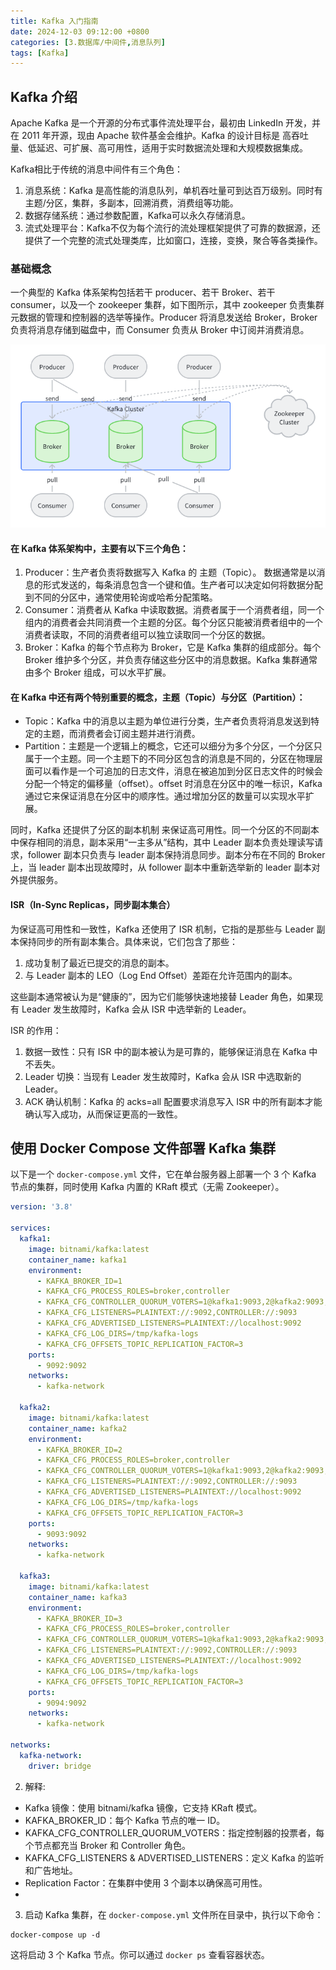 ```yaml
---
title: Kafka 入门指南
date: 2024-12-03 09:12:00 +0800
categories: [3.数据库/中间件,消息队列]
tags: [Kafka]
---
```


## Kafka 介绍

Apache Kafka 是一个开源的分布式事件流处理平台，最初由 LinkedIn 开发，并在 2011 年开源，现由 Apache 软件基金会维护。Kafka 的设计目标是 高吞吐量、低延迟、可扩展、高可用性，适用于实时数据流处理和大规模数据集成。

Kafka相比于传统的消息中间件有三个角色：

1. 消息系统：Kafka 是高性能的消息队列，单机吞吐量可到达百万级别。同时有主题/分区，集群，多副本，回溯消费，消费组等功能。
2. 数据存储系统：通过参数配置，Kafka可以永久存储消息。
3. 流式处理平台：Kafka不仅为每个流行的流处理框架提供了可靠的数据源，还提供了一个完整的流式处理类库，比如窗口，连接，变换，聚合等各类操作。

### 基础概念

一个典型的 Kafka 体系架构包括若干 producer、若干 Broker、若干 consumer，以及一个 zookeeper 集群，如下图所示，其中 zookeeper 负责集群元数据的管理和控制器的选举等操作。Producer 将消息发送给 Broker，Broker 负责将消息存储到磁盘中，而 Consumer 负责从 Broker 中订阅并消费消息。

![](/assets/img/kafka/1.png)

#### 在 Kafka 体系架构中，主要有以下三个角色：

1. Producer：生产者负责将数据写入 Kafka 的 主题（Topic）。 数据通常是以消息的形式发送的，每条消息包含一个键和值。生产者可以决定如何将数据分配到不同的分区中，通常使用轮询或哈希分配策略。
2. Consumer：消费者从 Kafka 中读取数据。消费者属于一个消费者组，同一个组内的消费者会共同消费一个主题的分区。每个分区只能被消费者组中的一个消费者读取，不同的消费者组可以独立读取同一个分区的数据。
3. Broker：Kafka 的每个节点称为 Broker，它是 Kafka 集群的组成部分。每个 Broker 维护多个分区，并负责存储这些分区中的消息数据。Kafka 集群通常由多个 Broker 组成，可以水平扩展。

#### 在 Kafka 中还有两个特别重要的概念，主题（Topic）与分区（Partition）：

- Topic：Kafka 中的消息以主题为单位进行分类，生产者负责将消息发送到特定的主题，而消费者会订阅主题并进行消费。
- Partition：主题是一个逻辑上的概念，它还可以细分为多个分区，一个分区只属于一个主题。同一个主题下的不同分区包含的消息是不同的，分区在物理层面可以看作是一个可追加的日志文件，消息在被追加到分区日志文件的时候会分配一个特定的偏移量（offset）。offset 时消息在分区中的唯一标识，Kafka 通过它来保证消息在分区中的顺序性。通过增加分区的数量可以实现水平扩展。

同时，Kafka 还提供了分区的副本机制 来保证高可用性。同一个分区的不同副本中保存相同的消息，副本采用“一主多从”结构，其中 Leader 副本负责处理读写请求，follower 副本只负责与 leader 副本保持消息同步。副本分布在不同的 Broker 上，当 leader 副本出现故障时，从 follower 副本中重新选举新的 leader 副本对外提供服务。

#### ISR（In-Sync Replicas，同步副本集合）

为保证高可用性和一致性，Kafka 还使用了 ISR 机制，它指的是那些与 Leader 副本保持同步的所有副本集合。具体来说，它们包含了那些：

1. 成功复制了最近已提交的消息的副本。
2. 与 Leader 副本的 LEO（Log End Offset）差距在允许范围内的副本。

这些副本通常被认为是“健康的”，因为它们能够快速地接替 Leader 角色，如果现有 Leader 发生故障时，Kafka 会从 ISR 中选举新的 Leader。

ISR 的作用：

1. 数据一致性：只有 ISR 中的副本被认为是可靠的，能够保证消息在 Kafka 中不丢失。
2. Leader 切换：当现有 Leader 发生故障时，Kafka 会从 ISR 中选取新的 Leader。
3. ACK 确认机制：Kafka 的 acks=all 配置要求消息写入 ISR 中的所有副本才能确认写入成功，从而保证更高的一致性。

## 使用 Docker Compose 文件部署 Kafka 集群

以下是一个 `docker-compose.yml` 文件，它在单台服务器上部署一个 3 个 Kafka 节点的集群，同时使用 Kafka 内置的 KRaft 模式（无需 Zookeeper）。

```yaml
version: '3.8'

services:
  kafka1:
    image: bitnami/kafka:latest
    container_name: kafka1
    environment:
      - KAFKA_BROKER_ID=1
      - KAFKA_CFG_PROCESS_ROLES=broker,controller
      - KAFKA_CFG_CONTROLLER_QUORUM_VOTERS=1@kafka1:9093,2@kafka2:9093,3@kafka3:9093
      - KAFKA_CFG_LISTENERS=PLAINTEXT://:9092,CONTROLLER://:9093
      - KAFKA_CFG_ADVERTISED_LISTENERS=PLAINTEXT://localhost:9092
      - KAFKA_CFG_LOG_DIRS=/tmp/kafka-logs
      - KAFKA_CFG_OFFSETS_TOPIC_REPLICATION_FACTOR=3
    ports:
      - 9092:9092
    networks:
      - kafka-network

  kafka2:
    image: bitnami/kafka:latest
    container_name: kafka2
    environment:
      - KAFKA_BROKER_ID=2
      - KAFKA_CFG_PROCESS_ROLES=broker,controller
      - KAFKA_CFG_CONTROLLER_QUORUM_VOTERS=1@kafka1:9093,2@kafka2:9093,3@kafka3:9093
      - KAFKA_CFG_LISTENERS=PLAINTEXT://:9092,CONTROLLER://:9093
      - KAFKA_CFG_ADVERTISED_LISTENERS=PLAINTEXT://localhost:9092
      - KAFKA_CFG_LOG_DIRS=/tmp/kafka-logs
      - KAFKA_CFG_OFFSETS_TOPIC_REPLICATION_FACTOR=3
    ports:
      - 9093:9092
    networks:
      - kafka-network

  kafka3:
    image: bitnami/kafka:latest
    container_name: kafka3
    environment:
      - KAFKA_BROKER_ID=3
      - KAFKA_CFG_PROCESS_ROLES=broker,controller
      - KAFKA_CFG_CONTROLLER_QUORUM_VOTERS=1@kafka1:9093,2@kafka2:9093,3@kafka3:9093
      - KAFKA_CFG_LISTENERS=PLAINTEXT://:9092,CONTROLLER://:9093
      - KAFKA_CFG_ADVERTISED_LISTENERS=PLAINTEXT://localhost:9092
      - KAFKA_CFG_LOG_DIRS=/tmp/kafka-logs
      - KAFKA_CFG_OFFSETS_TOPIC_REPLICATION_FACTOR=3
    ports:
      - 9094:9092
    networks:
      - kafka-network

networks:
  kafka-network:
    driver: bridge
```

2. 解释:

- Kafka 镜像：使用 bitnami/kafka 镜像，它支持 KRaft 模式。 
- KAFKA_BROKER_ID：每个 Kafka 节点的唯一 ID。 
- KAFKA_CFG_CONTROLLER_QUORUM_VOTERS：指定控制器的投票者，每个节点都充当 Broker 和 Controller 角色。 
- KAFKA_CFG_LISTENERS & ADVERTISED_LISTENERS：定义 Kafka 的监听和广告地址。 
- Replication Factor：在集群中使用 3 个副本以确保高可用性。
- 
3. 启动 Kafka 集群，在 `docker-compose.yml` 文件所在目录中，执行以下命令：
```shell
docker-compose up -d
```
这将启动 3 个 Kafka 节点。你可以通过 `docker ps` 查看容器状态。
